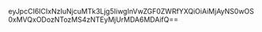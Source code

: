 eyJpcCI6ICIxNzIuNjcuMTk3Ljg5IiwgInVwZGF0ZWRfYXQiOiAiMjAyNS0wOS0xMVQxODozNTozMS4zNTEyMjUrMDA6MDAifQ==